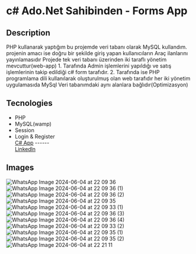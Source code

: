 # c# Ado.Net Sahibinden - Forms App

## Description <br/>
PHP kullanarak yaptığım bu projemde veri tabanı olarak MySQL kullandım.
projenin amacı ise doğru bir şekilde giriş yapan kullanıcıların Araç ilanlarını yayınlamasıdır
Projede tek veri tabanı üzerinden iki taraflı yönetim mevcuttur(web-app) 1. Tarafında Admin işlemlerini yapıldığı ve satış işlemlerinin takip edildiği c# form tarafıdır.
2. Tarafında ise PHP programlama dili kullanılarak oluşturulmuş olan web tarafıdır her iki yönetim uygulamasıda MySql Veri tabanımdaki aynı alanlara bağlıdır(Optimizasyon)

## Tecnologies <br/>
+ PHP<br/>
+ MySQL(wamp)<br/>
+ Session<br/>
+ Login & Register<br/>
[C# App](https://github.com/Tunc4532/SahibineOtoGaleri) ------  
[Linkedln](https://www.linkedin.com/feed/update/urn:li:activity:7207359420815618048/)

## Images <br/>
![WhatsApp Image 2024-06-04 at 22 09 36](https://github.com/Tunc4532/Sahibine.WebUI/assets/121084967/53a9a9d8-0fef-41e2-823f-75fa046245f2)
![WhatsApp Image 2024-06-04 at 22 09 36 (1)](https://github.com/Tunc4532/Sahibine.WebUI/assets/121084967/5ebe0d19-6a8c-4a46-9ce0-47738e6cd85f)
![WhatsApp Image 2024-06-04 at 22 09 36 (2)](https://github.com/Tunc4532/Sahibine.WebUI/assets/121084967/06c4b3ff-b504-4d7c-8767-b6007da99df5)
![WhatsApp Image 2024-06-04 at 22 09 35](https://github.com/Tunc4532/Sahibine.WebUI/assets/121084967/2f65a16f-1339-4578-abbf-92019341d5a7)
![WhatsApp Image 2024-06-04 at 22 09 33 (1)](https://github.com/Tunc4532/Sahibine.WebUI/assets/121084967/ea0d78e1-7b88-432b-928c-f200b5302867)
![WhatsApp Image 2024-06-04 at 22 09 36 (3)](https://github.com/Tunc4532/Sahibine.WebUI/assets/121084967/412c68a9-0118-4d58-8744-52054dcc8442)
![WhatsApp Image 2024-06-04 at 22 09 36 (4)](https://github.com/Tunc4532/Sahibine.WebUI/assets/121084967/7c19681a-ad4e-497e-bb3d-a04c20f20e34)
![WhatsApp Image 2024-06-04 at 22 09 33 (2)](https://github.com/Tunc4532/Sahibine.WebUI/assets/121084967/603cc5ae-c9d2-44f3-8f13-5ab08ed2d789)
![WhatsApp Image 2024-06-04 at 22 09 35 (1)](https://github.com/Tunc4532/Sahibine.WebUI/assets/121084967/77665b31-b627-43f2-9976-4354befdaec0)
![WhatsApp Image 2024-06-04 at 22 09 35 (2)](https://github.com/Tunc4532/Sahibine.WebUI/assets/121084967/db2d1c2b-cc2b-4bb5-b64e-d9577d5c7dc8)
![WhatsApp Image 2024-06-04 at 22 21 11](https://github.com/Tunc4532/Sahibine.WebUI/assets/121084967/d1b421df-e50f-43ab-b4d5-d82b3ed95a0c)


